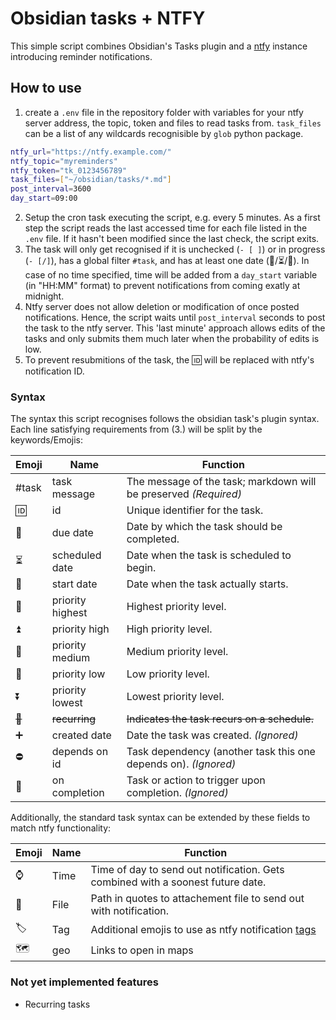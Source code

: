 # Obsidian tasks + NTFY
This simple script combines Obsidian's Tasks plugin and a [ntfy](https://github.com/binwiederhier/ntfy) instance introducing reminder notifications.

## How to use

1. create a `.env` file in the repository folder with variables for your ntfy server address, the topic, token and files to read tasks from. `task_files` can be a list of any wildcards recognisible by `glob` python package.
```bash
ntfy_url="https://ntfy.example.com/"
ntfy_topic="myreminders"
ntfy_token="tk_0123456789"
task_files=["~/obsidian/tasks/*.md"]
post_interval=3600
day_start=09:00
```
2. Setup the cron task executing the script, e.g. every 5 minutes. As a first step the script reads the last accessed time for each file listed in the `.env` file. If it hasn't been modified since the last check, the script exits.
3. The task will only get recognised if it is unchecked (`- [ ]`) or in progress (`- [/]`), has a global filter `#task`, and has at least one date (📅/⏳/🛫). In case of no time specified, time will be added from a `day_start` variable (in "HH:MM" format) to prevent notifications from coming exatly at midnight.  
4. Ntfy server does not allow deletion or modification of once posted notifications. Hence, the script waits until `post_interval` seconds to post the task to the ntfy server. This 'last minute' approach allows edits of the tasks and only submits them much later when the probability of edits is low.
5. To prevent resubmitions of the task, the 🆔 will be replaced with ntfy's notification ID.

### Syntax
The syntax this script recognises follows the obsidian task's plugin syntax. Each line satisfying requirements from (3.) will be split by the keywords/Emojis:

| Emoji | Name              | Function                                                            |
|-------|-------------------|---------------------------------------------------------------------|
| #task | task message      | The message of the task; markdown will be preserved _(Required)_    |
| 🆔    | id                | Unique identifier for the task.                                     |
| 📅    | due date          | Date by which the task should be completed.                         |
| ⏳    | scheduled date    | Date when the task is scheduled to begin.                           |
| 🛫    | start date        | Date when the task actually starts.                                 |
| 🔺    | priority highest  | Highest priority level.                                             |
| ⏫    | priority high     | High priority level.                                                |
| 🔼    | priority medium   | Medium priority level.                                              |
| 🔽    | priority low      | Low priority level.                                                 |
| ⏬    | priority lowest   | Lowest priority level.                                              |
| ~~🔁~~ | ~~recurring~~    | ~~Indicates the task recurs on a schedule.~~                        |
| ➕    | created date      | Date the task was created. _(Ignored)_                              |
| ⛔    | depends on id     | Task dependency (another task this one depends on). _(Ignored)_     |
| 🏁    | on completion     | Task or action to trigger upon completion. _(Ignored)_              |


Additionally, the standard task syntax can be extended by these fields to match ntfy functionality:

| Emoji | Name   | Function                                                             |
|-------|--------|----------------------------------------------------------------------|
| ⌚    | Time   | Time of day to send out notification. Gets combined with a soonest future date.  |
| 📁    | File   | Path in quotes to attachement file to send out with notification.  |
| 🏷️    | Tag    | Additional emojis to use as ntfy notification [tags](https://docs.ntfy.sh/publish/#tags-emojis) |
| 🗺️    | geo    |  Links to open in maps |


### Not yet implemented features 
 - Recurring tasks

